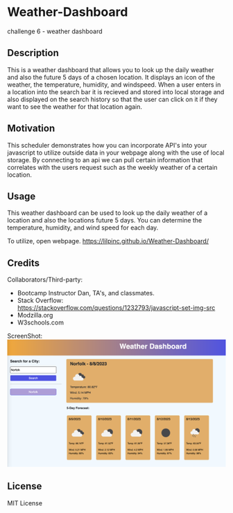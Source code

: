 # Weather-Dashboard
challenge 6 - weather dashboard

## Description

This is a weather dashboard that allows you to look up the daily weather and also the future 5 days of a chosen location. It displays an icon of the weather, the temperature, humidity, and windspeed. When a user enters in a location into the search bar it is recieved and stored into local storage and also displayed on the search history so that the user can click on it if they want to see the weather for that location again. 

## Motivation

This scheduler demonstrates how you can incorporate API's into your javascript to utilize outside data in your webpage along with the use of local storage. By connecting to an api we can pull certain information that correlates with the users request such as the weekly weather of a certain location.

## Usage

This weather dashboard can be used to look up the daily weather of a location and also the locations future 5 days. You can determine the temperature, humidity, and wind speed for each day.

To utilize, open webpage. https://lilpinc.github.io/Weather-Dashboard/

## Credits

Collaborators/Third-party: 

- Bootcamp Instructor Dan, TA's, and classmates.
- Stack Overflow:
https://stackoverflow.com/questions/1232793/javascript-set-img-src
- Modzilla.org
- W3schools.com

ScreenShot:
![ScreenShot](<assets/images/Screen Shot 2023-08-08 at 3.43.14 PM.png>)

## License

MIT License


